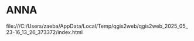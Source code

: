 # ANNA
file:///C:/Users/zaeba/AppData/Local/Temp/qgis2web/qgis2web_2025_05_23-16_13_26_373372/index.html
